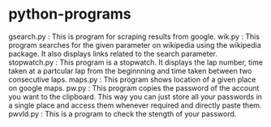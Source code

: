 # python-programs
gsearch.py : This is program for scraping results from google.
wik.py : This program searches for the given parameter on wikipedia using the wikipedia package. It also displays links                  related to the search parameter.
stopwatch.py : This program is a stopwatch. It displays the lap number, time taken at a partcular lap from the beginnning and                  time taken between two consecutive laps.
maps.py : This program shows location of a given place on google maps.
pw.py : This program copies the password of the account you want to the clipboard. This way you can just store all your                 passwords in a single place and access them whenever required and directly paste them.
pwvld.py : This is a program to check the stength of your password.
